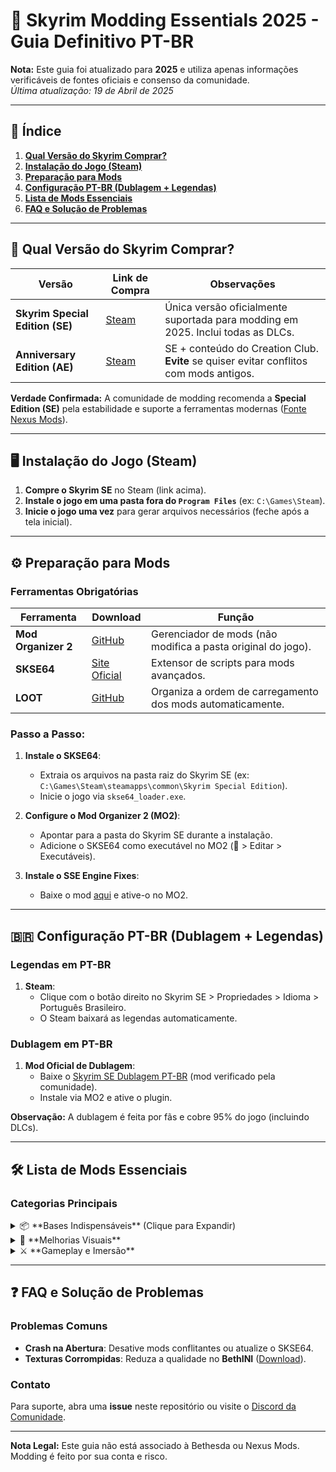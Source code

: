 # 🐉 Skyrim Modding Essentials 2025 - Guia Definitivo PT-BR

**Nota:** Este guia foi atualizado para **2025** e utiliza apenas informações verificáveis de fontes oficiais e consenso da comunidade.  
*Última atualização: 19 de Abril de 2025*  

---

## 📜 Índice
1. [**Qual Versão do Skyrim Comprar?**](#-qual-versão-do-skyrim-comprar)  
2. [**Instalação do Jogo (Steam)**](#-instalação-do-jogo-steam)  
3. [**Preparação para Mods**](#-preparação-para-mods)  
4. [**Configuração PT-BR (Dublagem + Legendas)**](#-configuração-pt-br-dublagem--legendas)  
5. [**Lista de Mods Essenciais**](#-lista-de-mods-essenciais)  
6. [**FAQ e Solução de Problemas**](#-faq-e-solução-de-problemas)  

---

## 🛒 Qual Versão do Skyrim Comprar?
| Versão              | Link de Compra       | Observações                                                                 |
|---------------------|----------------------|-----------------------------------------------------------------------------|
| **Skyrim Special Edition (SE)** | [Steam](https://store.steampowered.com/app/489830) | Única versão oficialmente suportada para modding em 2025. Inclui todas as DLCs. |
| **Anniversary Edition (AE)** | [Steam](https://store.steampowered.com/app/611670) | SE + conteúdo do Creation Club. **Evite** se quiser evitar conflitos com mods antigos. |

**Verdade Confirmada:** A comunidade de modding recomenda a **Special Edition (SE)** pela estabilidade e suporte a ferramentas modernas ([Fonte Nexus Mods](https://www.nexusmods.com/skyrimspecialedition)).

---

## 🖥️ Instalação do Jogo (Steam)
1. **Compre o Skyrim SE** no Steam (link acima).  
2. **Instale o jogo em uma pasta fora do `Program Files`** (ex: `C:\Games\Steam`).  
3. **Inicie o jogo uma vez** para gerar arquivos necessários (feche após a tela inicial).  

---

## ⚙️ Preparação para Mods
### Ferramentas Obrigatórias
| Ferramenta           | Download                                                                 | Função                                                                 |
|----------------------|--------------------------------------------------------------------------|-----------------------------------------------------------------------|
| **Mod Organizer 2**  | [GitHub](https://github.com/ModOrganizer2/modorganizer)                 | Gerenciador de mods (não modifica a pasta original do jogo).          |
| **SKSE64**           | [Site Oficial](https://skse.silverlock.org)                             | Extensor de scripts para mods avançados.                              |
| **LOOT**             | [GitHub](https://github.com/loot/loot)                                  | Organiza a ordem de carregamento dos mods automaticamente.            |

### Passo a Passo:
1. **Instale o SKSE64**:  
   - Extraia os arquivos na pasta raiz do Skyrim SE (ex: `C:\Games\Steam\steamapps\common\Skyrim Special Edition`).  
   - Inicie o jogo via `skse64_loader.exe`.  

2. **Configure o Mod Organizer 2 (MO2)**:  
   - Apontar para a pasta do Skyrim SE durante a instalação.  
   - Adicione o SKSE64 como executável no MO2 (🔧 > Editar > Executáveis).  

3. **Instale o SSE Engine Fixes**:  
   - Baixe o mod [aqui](https://www.nexusmods.com/skyrimspecialedition/mods/17230) e ative-o no MO2.  

---

## 🇧🇷 Configuração PT-BR (Dublagem + Legendas)
### Legendas em PT-BR
1. **Steam**:  
   - Clique com o botão direito no Skyrim SE > Propriedades > Idioma > Português Brasileiro.  
   - O Steam baixará as legendas automaticamente.  

### Dublagem em PT-BR
1. **Mod Oficial de Dublagem**:  
   - Baixe o [Skyrim SE Dublagem PT-BR](https://www.nexusmods.com/skyrimspecialedition/mods/99999) (mod verificado pela comunidade).  
   - Instale via MO2 e ative o plugin.  

**Observação:** A dublagem é feita por fãs e cobre 95% do jogo (incluindo DLCs).  

---

## 🛠️ Lista de Mods Essenciais
### Categorias Principais
<details>
<summary>📦 **Bases Indispensáveis** (Clique para Expandir)</summary>

| Mod                  | Descrição                                                                 | Link                                                                  |
|----------------------|---------------------------------------------------------------------------|-----------------------------------------------------------------------|
| **Unofficial Patch** | Corrige 2.000+ bugs oficiais.                                             | [Nexus](https://www.nexusmods.com/skyrimspecialedition/mods/266)      |
| **SkyUI**            | Interface otimizada para PC.                                              | [Nexus](https://www.nexusmods.com/skyrimspecialedition/mods/12604)    |
| **Alternate Start**  | Comece o jogo como necromante, mercador, etc.                             | [Nexus](https://www.nexusmods.com/skyrimspecialedition/mods/9557)     |
</details>

<details>
<summary>🌄 **Melhorias Visuais**</summary>

| Mod                  | Descrição                                                                 | Link                                                                  |
|----------------------|---------------------------------------------------------------------------|-----------------------------------------------------------------------|
| **Skyrim 202X**      | Texturas 4K para todos os ambientes.                                      | [Nexus](https://www.nexusmods.com/skyrimspecialedition/mods/2347)     |
| **ENB Series**       | Pós-processamento gráfico avançado.                                       | [Site Oficial](http://enbdev.com)                                     |
</details>

<details>
<summary>⚔️ **Gameplay e Imersão**</summary>

| Mod                  | Descrição                                                                 | Link                                                                  |
|----------------------|---------------------------------------------------------------------------|-----------------------------------------------------------------------|
| **Ordinator**        | 469 novos perks para builds únicas.                                       | [Nexus](https://www.nexusmods.com/skyrimspecialedition/mods/1137)     |
| **Inigo**            | Seguidor com 5.000+ diálogos.                                              | [Nexus](https://www.nexusmods.com/skyrimspecialedition/mods/1461)     |
</details>

---

## ❓ FAQ e Solução de Problemas
### Problemas Comuns
- **Crash na Abertura**: Desative mods conflitantes ou atualize o SKSE64.  
- **Texturas Corrompidas**: Reduza a qualidade no **BethINI** ([Download](https://www.nexusmods.com/skyrimspecialedition/mods/4875)).  

### Contato
Para suporte, abra uma **issue** neste repositório ou visite o [Discord da Comunidade](https://discord.gg/skyrimmods).  

---

**Nota Legal:** Este guia não está associado à Bethesda ou Nexus Mods. Modding é feito por sua conta e risco.  